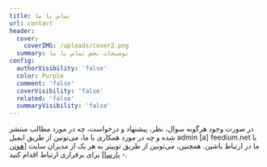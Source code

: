 ```yaml
---
title: تماس با ما
url: contact
header:
  cover:
    coverIMG: /uploads/cover2.png
  summary: توضیحات بخش تماس با ما
config:
  authorVisibility: 'false'
  color: Purple
  comment: 'false'
  coverVisibility: 'false'
  related: 'false'
  summaryVisibility: 'false'
---
```

در صورت وجود هرگونه سوال، نظر، پیشنهاد و درخواست، چه در مورد مطالب منتشر شده و چه در مورد همکاری با ما، می‌تونین از طریق ایمیل admin \[a] feedium.net با ما در ارتباط باشین. همچنین، می‌تونین از طریق توییتر به هر یک از مدیران سایت [[هوتن](https://twitter.com/baraary) - [پارسا](https://twitter.com/GlassesPi)] برای برقراری ارتباط اقدام کنید.
